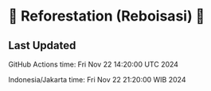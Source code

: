 
# 🌳 Reforestation (Reboisasi) 🌲

## Last Updated

GitHub Actions time: Fri Nov 22 14:20:00 UTC 2024

Indonesia/Jakarta time: Fri Nov 22 21:20:00 WIB 2024

